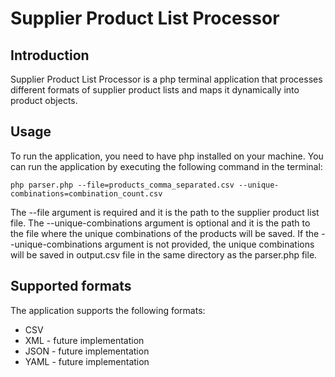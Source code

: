 # Supplier Product List Processor
## Introduction
Supplier Product List Processor is a php terminal application that processes different formats of supplier product lists and maps it dynamically into product objects.
## Usage
To run the application, you need to have php installed on your machine. You can run the application by executing the following command in the terminal:
```
php parser.php --file=products_comma_separated.csv --unique-combinations=combination_count.csv
```
The --file argument is required and it is the path to the supplier product list file. The --unique-combinations argument is optional and it is the path to the file where the unique combinations of the products will be saved. If the --unique-combinations argument is not provided, the unique combinations will be saved in output.csv file in the same directory as the parser.php file.
## Supported formats
The application supports the following formats:
- CSV
- XML - future implementation
- JSON - future implementation
- YAML - future implementation